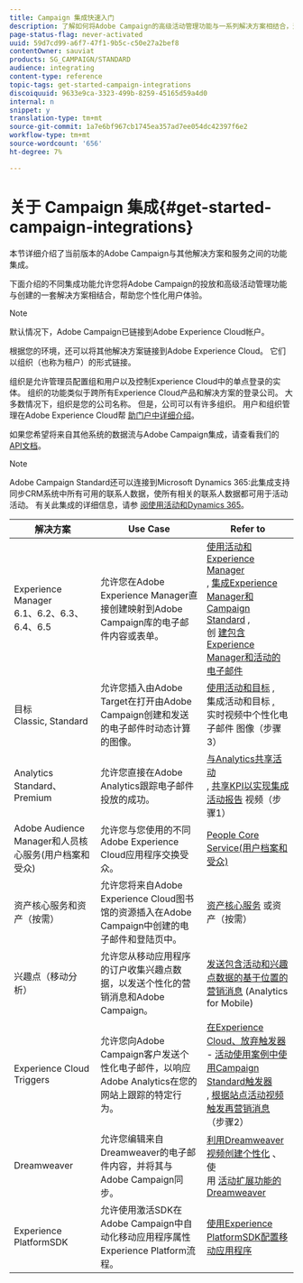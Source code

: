 ```yaml
---
title: Campaign 集成快速入门
description: 了解如何将Adobe Campaign的高级活动管理功能与一系列解决方案相结合，这些解决方案旨在帮助您个性化用户的体验，如Adobe Analytics、Experience Manager、目标、Dreamweaver等。
page-status-flag: never-activated
uuid: 59d7cd99-a6f7-47f1-9b5c-c50e27a2bef8
contentOwner: sauviat
products: SG_CAMPAIGN/STANDARD
audience: integrating
content-type: reference
topic-tags: get-started-campaign-integrations
discoiquuid: 9633e9ca-3323-499b-8259-45165d59a4d0
internal: n
snippet: y
translation-type: tm+mt
source-git-commit: 1a7e6bf967cb1745ea357ad7ee054dc42397f6e2
workflow-type: tm+mt
source-wordcount: '656'
ht-degree: 7%

---
```



# 关于 Campaign 集成{#get-started-campaign-integrations}

本节详细介绍了当前版本的Adobe Campaign与其他解决方案和服务之间的功能集成。

下面介绍的不同集成功能允许您将Adobe Campaign的投放和高级活动管理功能与创建的一套解决方案相结合，帮助您个性化用户体验。

>[!NOTE]
>
> 默认情况下，Adobe Campaign已链接到Adobe Experience Cloud帐户。

根据您的环境，还可以将其他解决方案链接到Adobe Experience Cloud。 它们以组织（也称为租户）的形式链接。

组织是允许管理员配置组和用户以及控制Experience Cloud中的单点登录的实体。 组织的功能类似于跨所有Experience Cloud产品和解决方案的登录公司。 大多数情况下，组织是您的公司名称。 但是，公司可以有许多组织。 用户和组织管理在Adobe Experience Cloud帮 [助门户中详细介绍](https://docs.adobe.com/content/help/en/core-services/interface/manage-users-and-products/organizations.html)。

如果您希望将来自其他系统的数据流与Adobe Campaign集成，请查看我们的 [API文档](../../api/using/get-started-apis.md)。

>[!NOTE]
>
>Adobe Campaign Standard还可以连接到Microsoft Dynamics 365:此集成支持同步CRM系统中所有可用的联系人数据，使所有相关的联系人数据都可用于活动活动。 有关此集成的详细信息，请参 [阅使用活动和Dynamics 365](../../integrating/using/working-with-campaign-standard-and-microsoft-dynamics-365.md)。


<table> 
 <thead> 
  <tr> 
   <th> 解决方案<br /> </th> 
   <th> Use Case<br /> </th> 
   <th> Refer to<br /> </th> 
  </tr> 
 </thead> 
 <tbody> 
  <tr> 
   <td> Experience Manager<br /> 6.1、6.2、6.3、6.4、6.5<br /> </td> 
   <td> 允许您在Adobe Experience Manager直接创建映射到Adobe Campaign库的电子邮件内容或表单。<br /> </td> 
   <td> 
     <a href="../../integrating/using/integrating-with-experience-manager.md">使用活动和Experience Manager</a><br/>, <a href="https://helpx.adobe.com/experience-manager/6-4/sites/administering/using/campaignstandard.html">集成Experience Manager和Campaign Standard</a> , <br/>创 <a href="https://docs.campaign.adobe.com/doc/standard/getting_started/en/ACS_AEM.html">建包含Experience Manager和活动的电子邮件</a> 
    </td> 
  </tr> 
  <tr> 
   <td> 目标<br /> Classic, Standard<br /> </td> 
   <td> 允许您插入由Adobe Target在打开由Adobe Campaign创建和发送的电子邮件时动态计算的图像。<br /> </td> 
   <td> 
    <a href="../../integrating/using/about-campaign-target-integration.md">使用活动和目标</a> , <br/>集成活动和目标 <a href="https://docs.adobe.com/content/help/en/target/using/integrate/campaign-and-target.html">,</a><br/>实时视频中个性化电子邮件 <a href="https://helpx.adobe.com/cn/marketing-cloud/how-to/email-marketing.html"></a> 图像（步骤3）
    </td> 
  </tr> 
  <tr> 
   <td> Analytics<br /> Standard、Premium <br /> </td> 
   <td> 允许您直接在Adobe Analytics跟踪电子邮件投放的成功。<br /> </td> 
   <td> 
    <a href="../../integrating/using/about-campaign-analytics-integration.md">与Analytics共享活动</a><br/>, <a href="https://helpx.adobe.com/cn/marketing-cloud/how-to/email-marketing.html">共享KPI以实现集成活动报告</a> 视频（步骤1）
    </td> 
  </tr> 
  <tr> 
   <td> Adobe Audience Manager和人员核心服务(用户档案和受众)<br /> </td> 
   <td> 允许您与您使用的不同Adobe Experience Cloud应用程序交换受众。<br /> </td> 
   <td> <a href="../../integrating/using/about-campaign-audience-manager-or-people-core-service-integration.md">People Core Service(用户档案和受众)</a><br /> </td> 
  </tr> 
  <tr> 
   <td> 资产核心服务和资产（按需）<br /> </td> 
   <td> 允许您将来自Adobe Experience Cloud图书馆的资源插入在Adobe Campaign中创建的电子邮件和登陆页中。<br /> </td> 
   <td> <a href="../../integrating/using/working-with-campaign-and-assets-core-service.md">资产核心服务</a> 或资产（按需）<br /> </td> 
  </tr> 
  <tr> 
   <td> 兴趣点（移动分析）<br /> </td> 
   <td> 允许您从移动应用程序的订户收集兴趣点数据，以发送个性化的营销消息和Adobe Campaign。<br /> </td> 
   <td> <a href="../../integrating/using/about-campaign-points-of-interest-data-integration.md">发送包含活动和兴趣点数据的基于位置的营销消息</a> (Analytics for Mobile)<br /> </td> 
  </tr> 
  <tr> 
   <td> Experience Cloud Triggers<br /> </td> 
   <td> 允许您向Adobe Campaign客户发送个性化电子邮件，以响应Adobe Analytics在您的网站上跟踪的特定行为。<br /> </td> 
   <td> 
    <a href="../../integrating/using/about-adobe-experience-cloud-triggers.md">在Experience Cloud、放弃触发器</a><br/>- <a href="../../integrating/using/abandonment-triggers-use-cases.md">活动使用案例中使用Campaign Standard触发器</a><br/>, <a href="https://helpx.adobe.com/cn/marketing-cloud/how-to/email-marketing.html">根据站点活动视频触发再营销消息</a> （步骤2）
    </td> 
  </tr> 
  <tr> 
   <td> Dreamweaver<br /> </td> 
   <td> 允许您编辑来自Dreamweaver的电子邮件内容，并将其与Adobe Campaign同步。<br /> </td> 
   <td> 
    <a href="https://docs.adobe.com/content/help/zh-Hans/campaign-standard-learn/tutorials/designing-content/email-designer/dreamweaver-integration.translate.html">利用Dreamweaver视频创建个性化</a> 、使 <br/>用 <a href="https://helpx.adobe.com/cn/dreamweaver/using/working-with-dreamweaver-and-campaign.html">活动扩展功能的Dreamweaver</a> 
  </td> 
  </tr> 
  <tr> 
   <td> Experience PlatformSDK<br /> </td> 
   <td> 允许使用激活SDK在Adobe Campaign中自动化移动应用程序属性Experience Platform流程。<br /> </td> 
   <td> <a href="https://helpx.adobe.com/cn/campaign/kb/configuring-app-sdk.html">使用Experience PlatformSDK配置移动应用程序</a><br /> </td> 
  </tr> 
 </tbody> 
</table>

